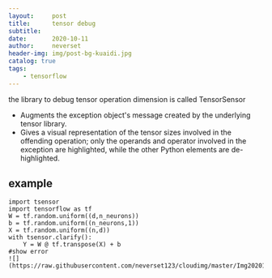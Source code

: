 ```yaml
---
layout:     post
title:      tensor debug
subtitle:   
date:       2020-10-11
author:     neverset
header-img: img/post-bg-kuaidi.jpg
catalog: true
tags:
    - tensorflow
---
```


the library to debug tensor operation dimension is called TensorSensor

* Augments the exception object's message created by the underlying tensor library.
* Gives a visual representation of the tensor sizes involved in the offending operation; only the operands and operator involved in the exception are highlighted, while the other Python elements are de-highlighted.

## example

    import tsensor
    import tensorflow as tf
    W = tf.random.uniform((d,n_neurons))
    b = tf.random.uniform((n_neurons,1))
    X = tf.random.uniform((n,d))
    with tsensor.clarify():
        Y = W @ tf.transpose(X) + b
    #show error
    ![](https://raw.githubusercontent.com/neverset123/cloudimg/master/Img20201011174745.png)